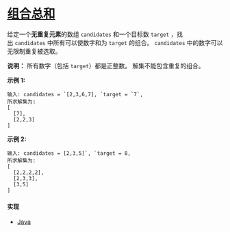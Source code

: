 # [组合总和](https://leetcode-cn.com/problems/combination-sum/description/)

给定一个**无重复元素**的数组 `candidates` 和一个目标数 `target` ，找出 `candidates` 中所有可以使数字和为 `target` 的组合。
`candidates` 中的数字可以无限制重复被选取。

**说明：**
所有数字（包括 `target`）都是正整数。
解集不能包含重复的组合。 

**示例 1:**
```
输入: candidates = `[2,3,6,7], `target = `7`,
所求解集为:
[
  [7],
  [2,2,3]
]
```

**示例 2:**
```
输入: candidates = [2,3,5]`, `target = 8,
所求解集为:
[
  [2,2,2,2],
  [2,3,3],
  [3,5]
]
```

#### 实现
- [Java](https://github.com/pojozhang/playground/blob/master/solutions/java/src/main/java/playground/algorithm/CombinationSum.java)
